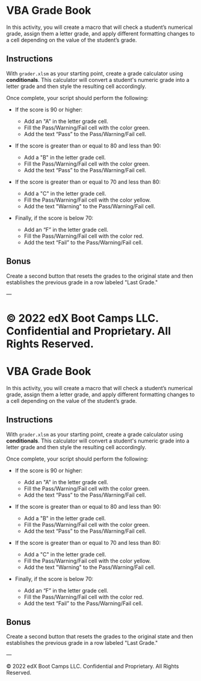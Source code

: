 # VBA Grade Book

In this activity, you will create a macro that will check a student’s numerical grade, assign them a letter grade, and apply different formatting changes to a cell depending on the value of the student’s grade.

## Instructions

With `grader.xlsm` as your starting point, create a grade calculator using **conditionals**. This calculator will convert a student's numeric grade into a letter grade and then style the resulting cell accordingly.

Once complete, your script should perform the following:

* If the score is 90 or higher:
  * Add an "A" in the letter grade cell.
  * Fill the Pass/Warning/Fail cell with the color green.
  * Add the text “Pass” to the Pass/Warning/Fail cell.

* If the score is greater than or equal to 80 and less than 90:
  * Add a "B" in the letter grade cell.
  * Fill the Pass/Warning/Fail cell with the color green.
  * Add the text “Pass” to the Pass/Warning/Fail cell.


* If the score is greater than or equal to 70 and less than 80:
  * Add a "C" in the letter grade cell.
  * Fill the Pass/Warning/Fail cell with the color yellow.
  * Add the text "Warning" to the Pass/Warning/Fail cell.

* Finally, if the score is below 70:
  * Add an “F” in the letter grade cell.
  * Fill the Pass/Warning/Fail cell with the color red.
  * Add the text “Fail” to the Pass/Warning/Fail cell.

## Bonus

Create a second button that resets the grades to the original state and then establishes the previous grade in a row labeled "Last Grade."

—

© 2022 edX Boot Camps LLC. Confidential and Proprietary. All Rights Reserved.
=======
# VBA Grade Book

In this activity, you will create a macro that will check a student’s numerical grade, assign them a letter grade, and apply different formatting changes to a cell depending on the value of the student’s grade.

## Instructions

With `grader.xlsm` as your starting point, create a grade calculator using **conditionals**. This calculator will convert a student's numeric grade into a letter grade and then style the resulting cell accordingly.

Once complete, your script should perform the following:

* If the score is 90 or higher:
  * Add an "A" in the letter grade cell.
  * Fill the Pass/Warning/Fail cell with the color green.
  * Add the text “Pass” to the Pass/Warning/Fail cell.

* If the score is greater than or equal to 80 and less than 90:
  * Add a "B" in the letter grade cell.
  * Fill the Pass/Warning/Fail cell with the color green.
  * Add the text “Pass” to the Pass/Warning/Fail cell.


* If the score is greater than or equal to 70 and less than 80:
  * Add a "C" in the letter grade cell.
  * Fill the Pass/Warning/Fail cell with the color yellow.
  * Add the text "Warning" to the Pass/Warning/Fail cell.

* Finally, if the score is below 70:
  * Add an “F” in the letter grade cell.
  * Fill the Pass/Warning/Fail cell with the color red.
  * Add the text “Fail” to the Pass/Warning/Fail cell.

## Bonus

Create a second button that resets the grades to the original state and then establishes the previous grade in a row labeled "Last Grade."

—

© 2022 edX Boot Camps LLC. Confidential and Proprietary. All Rights Reserved.
